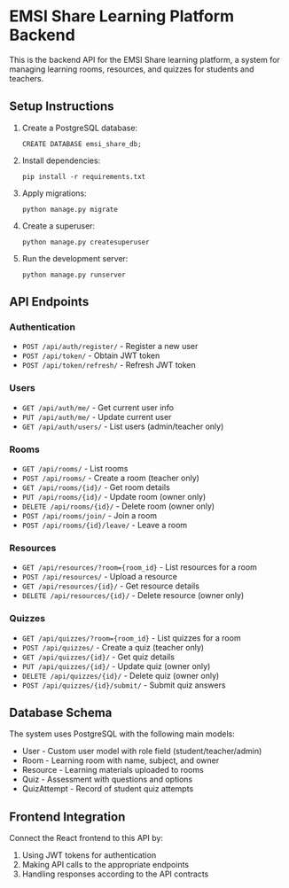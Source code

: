 
# EMSI Share Learning Platform Backend

This is the backend API for the EMSI Share learning platform, a system for managing learning rooms, resources, and quizzes for students and teachers.

## Setup Instructions

1. Create a PostgreSQL database:
   ```
   CREATE DATABASE emsi_share_db;
   ```

2. Install dependencies:
   ```
   pip install -r requirements.txt
   ```

3. Apply migrations:
   ```
   python manage.py migrate
   ```

4. Create a superuser:
   ```
   python manage.py createsuperuser
   ```

5. Run the development server:
   ```
   python manage.py runserver
   ```

## API Endpoints

### Authentication
- `POST /api/auth/register/` - Register a new user
- `POST /api/token/` - Obtain JWT token
- `POST /api/token/refresh/` - Refresh JWT token

### Users
- `GET /api/auth/me/` - Get current user info
- `PUT /api/auth/me/` - Update current user
- `GET /api/auth/users/` - List users (admin/teacher only)

### Rooms
- `GET /api/rooms/` - List rooms
- `POST /api/rooms/` - Create a room (teacher only)
- `GET /api/rooms/{id}/` - Get room details
- `PUT /api/rooms/{id}/` - Update room (owner only)
- `DELETE /api/rooms/{id}/` - Delete room (owner only)
- `POST /api/rooms/join/` - Join a room
- `POST /api/rooms/{id}/leave/` - Leave a room

### Resources
- `GET /api/resources/?room={room_id}` - List resources for a room
- `POST /api/resources/` - Upload a resource
- `GET /api/resources/{id}/` - Get resource details
- `DELETE /api/resources/{id}/` - Delete resource (owner only)

### Quizzes
- `GET /api/quizzes/?room={room_id}` - List quizzes for a room
- `POST /api/quizzes/` - Create a quiz (teacher only)
- `GET /api/quizzes/{id}/` - Get quiz details
- `PUT /api/quizzes/{id}/` - Update quiz (owner only)
- `DELETE /api/quizzes/{id}/` - Delete quiz (owner only)
- `POST /api/quizzes/{id}/submit/` - Submit quiz answers

## Database Schema

The system uses PostgreSQL with the following main models:
- User - Custom user model with role field (student/teacher/admin)
- Room - Learning room with name, subject, and owner
- Resource - Learning materials uploaded to rooms
- Quiz - Assessment with questions and options
- QuizAttempt - Record of student quiz attempts

## Frontend Integration

Connect the React frontend to this API by:
1. Using JWT tokens for authentication
2. Making API calls to the appropriate endpoints
3. Handling responses according to the API contracts

